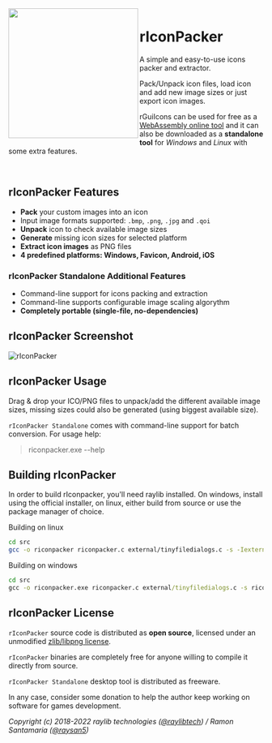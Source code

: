 <img align="left" src="logo/riconpacker_256x256.png" width=256>

# rIconPacker

A simple and easy-to-use icons packer and extractor.

Pack/Unpack icon files, load icon and add new image sizes or just export icon images. 

rGuiIcons can be used for free as a [WebAssembly online tool](https://raylibtech.itch.io/riconpacker) and it can also be downloaded as a **standalone tool** for _Windows_ and _Linux_ with some extra features.

<br>

## rIconPacker Features

 - **Pack** your custom images into an icon
 - Input image formats supported: `.bmp`, `.png`, `.jpg` and `.qoi`
 - **Unpack** icon to check available image sizes
 - **Generate** missing icon sizes for selected platform
 - **Extract icon images** as PNG files
 - **4 predefined platforms: Windows, Favicon, Android, iOS**

### rIconPacker Standalone Additional Features

 - Command-line support for icons packing and extraction
 - Command-line supports configurable image scaling algorythm
 - **Completely portable (single-file, no-dependencies)**

## rIconPacker Screenshot

![rIconPacker](screenshots/riconpacker_v100_shot02.png)

## rIconPacker Usage

Drag & drop your ICO/PNG files to unpack/add the different available image sizes, missing sizes could also be generated (using biggest available size).

`rIconPacker Standalone` comes with command-line support for batch conversion. For usage help:

 > riconpacker.exe --help

## Building rIconPacker
In order to build rIconpacker, you'll need raylib installed. On windows, install using the official installer, on linux, either build from source or use the package manager of choice.

Building on linux
```sh
cd src
gcc -o riconpacker riconpacker.c external/tinyfiledialogs.c -s -Iexternal -no-pie -D_DEFAULT_SOURCE -lraylib -lGL -lm -lpthread -ldl -lrt -lX11
```

Building on windows
```cmd
cd src
gcc -o riconpacker.exe riconpacker.c external/tinyfiledialogs.c -s riconpacker.rc.data -Iexternal -lraylib -lopengl32 -lgdi32 -lcomdlg32 -lole32 -std=c99 -Wall
```


## rIconPacker License

`rIconPacker` source code is distributed as **open source**, licensed under an unmodified [zlib/libpng license](LICENSE). 

`rIconPacker` binaries are completely free for anyone willing to compile it directly from source.

`rIconPacker Standalone` desktop tool is distributed as freeware. 

In any case, consider some donation to help the author keep working on software for games development.

*Copyright (c) 2018-2022 raylib technologies ([@raylibtech](https://twitter.com/raylibtech)) / Ramon Santamaria ([@raysan5](https://twitter.com/raysan5))*
